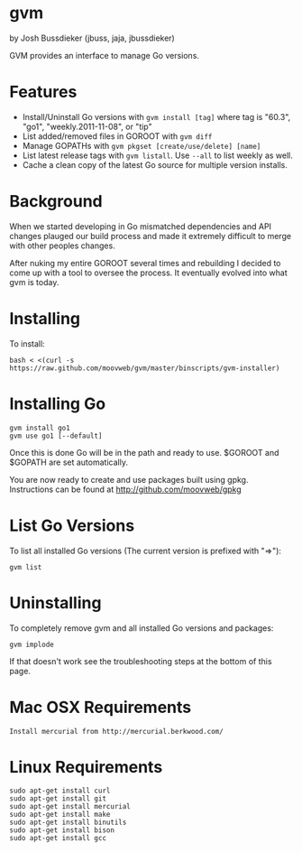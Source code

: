 # gvm
by Josh Bussdieker (jbuss, jaja, jbussdieker)

GVM provides an interface to manage Go versions.

Features
========
* Install/Uninstall Go versions with `gvm install [tag]` where tag is "60.3", "go1", "weekly.2011-11-08", or "tip"
* List added/removed files in GOROOT with `gvm diff`
* Manage GOPATHs with `gvm pkgset [create/use/delete] [name]`
* List latest release tags with `gvm listall`. Use `--all` to list weekly as well.
* Cache a clean copy of the latest Go source for multiple version installs.

Background
==========
When we started developing in Go mismatched dependencies and API changes plauged our build process and made it extremely difficult to merge with other peoples changes.

After nuking my entire GOROOT several times and rebuilding I decided to come up with a tool to oversee the process. It eventually evolved into what gvm is today.

Installing
==========

To install:

    bash < <(curl -s https://raw.github.com/moovweb/gvm/master/binscripts/gvm-installer)

Installing Go
=============
    gvm install go1
    gvm use go1 [--default]
Once this is done Go will be in the path and ready to use. $GOROOT and $GOPATH are set automatically.

You are now ready to create and use packages built using gpkg. Instructions can be found at http://github.com/moovweb/gpkg

List Go Versions
================
To list all installed Go versions (The current version is prefixed with "=>"):

    gvm list

Uninstalling
============
To completely remove gvm and all installed Go versions and packages:

    gvm implode

If that doesn't work see the troubleshooting steps at the bottom of this page.

Mac OSX Requirements
====================
    Install mercurial from http://mercurial.berkwood.com/

Linux Requirements
==================
    sudo apt-get install curl
    sudo apt-get install git
    sudo apt-get install mercurial
    sudo apt-get install make
    sudo apt-get install binutils
    sudo apt-get install bison
    sudo apt-get install gcc